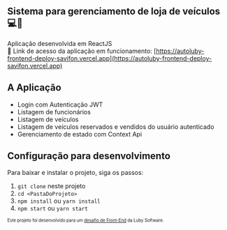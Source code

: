 ## Sistema para gerenciamento de loja de veículos 💻🚗

Aplicação desenvolvida em ReactJS\
🔗 Link de acesso da aplicação em funcionamento: [https://autoluby-frontend-deploy-savifon.vercel.app](https://autoluby-frontend-deploy-savifon.vercel.app)

## A Aplicação

- Login com Autenticação JWT
- Listagem de funcionários
- Listagem de veículos
- Listagem de veículos reservados e vendidos do usuário autenticado
- Gerenciamento de estado com Context Api

## Configuração para desenvolvimento

Para baixar e instalar o projeto, siga os passos:

1. `git clone` neste projeto
2. `cd <PastaDoProjeto>`
3. `npm install` ou `yarn install`
4. `npm start` ou `yarn start`

<sub><sup>Este projeto foi desenvolvido para um [desafio de Front-End](https://github.com/lubysoftware/join/tree/react) da Luby Software.</sub></sup>

